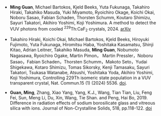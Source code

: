 - <strong>Ming Guan</strong>, Michael Bartokos, Kjeld Beeks, Yuta Fukunaga, Takahiro Hiraki, Takahiko Masuda, Yuki Miyamoto, Ryoichiro Okage, Koichi Okai, Noboru Sasao, Fabian Schaden, Thorsten Schumm, Koutaro Shimizu, Sayuri Takatori, Akihiro Yoshimi, Koji Yoshimura. A method to detect the VUV photons from cooled <sup>229</sup>Th:CaF<sub>2</sub> crystals, 2024. <a href="https://doi.org/10.48550/arXiv.2410.18134">arXiv</a>

- Takahiro Hiraki, Koichi Okai, Michael Bartokos, Kjeld Beeks, Hiroyuki Fujimoto, Yuta Fukunaga, Hiromitsu Haba, Yoshitaka Kasamatsu, Shinji Kitao, Adrian Leitner, Takahiko Masuda, <strong>Ming Guan</strong>, Nobumoto Nagasawa, Ryoichiro Ogake, Martin Pimon， Martin Pressler，Noboru Sasao，Fabian Schaden，Thorsten Schumm，Makoto Seto，Yudai Shigekawa, Kotaro Shimizu, Tomas Sikorsky, Kenji Tamasaku, Sayuri Takatori, Tsukasa Watanabe, Atsushi, Yoshitaka Yoda, Akihiro Yoshimi, Koji Yoshimura, Controlling 229Th isomeric state population in a VUV transparent crystal, Nat. Commun.15 (1) (2024) 5536. <a href="https://doi.org/10.1038/s41467-024-49631-0">doi</a>.

- <strong>Guan, Ming</strong>, Zhang, Xiao Yang, Yang, K.J., Wang, Tian Tian, Liu, Feng Fei, Sun, Meng Li, Du, Xin, Wang, Tie Shan. and Peng, Hai Bo, 2019. Difference in radiation effects of sodium borosilicate glass and vitreous silica with ions. Journal of Non-Crystalline Solids, 518, pp.118-122. <a href="https://doi.org/10.1016/j.jnoncrysol.2019.03.010">doi</a>
